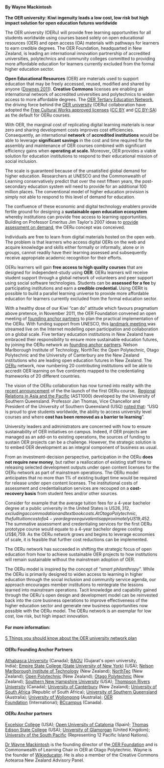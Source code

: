 <html><body><h4>By Wayne Mackintosh</h4>

<strong>The OER university: Kiwi ingenuity leads a low cost, low risk but high impact solution for open education futures worldwide</strong>



The OER university (OERu) will provide free learning opportunities for all students worldwide using courses based solely on open educational resources (OER) and open access (OA) materials with pathways for learners to earn credible degrees. The OER Foundation, headquarted in New Zealand, is leading an international innovation partnership of accredited universities, polytechnics and community colleges committed to providing more affordable education for learners currently excluded from the formal higher education sector.

<p dir="LTR"><strong>Open Educational Resources</strong> (OER) are materials used to support education that may be freely accessed, reused, modified and shared by anyone (<a title="http://halfanhour.blogspot.com/2011/07/open-educational-resources-definition.htmlOpen" href="http://halfanhour.blogspot.com/2011/07/open-educational-resources-definition.htmlOpen" rel="nofollow">Downes 2011</a>). <strong>Creative Commons</strong> licenses are enabling an international network of accredited universities and polytechnics to widen access to more affordable degrees. The <a title="http://wikieducator.org/OER_university/FAQs" href="http://wikieducator.org/OER_university/FAQs" rel="nofollow">OER Tertiary Education Network</a>, the driving force behind the <a title="http://wikieducator.org/OER_university/Home" href="http://wikieducator.org/OER_university/Home" rel="nofollow">OER university</a> (OERu) collaboration have adopted the <a title="http://freedomdefined.org/Definition" href="http://freedomdefined.org/Definition" rel="nofollow">Free Cultural Works approved licenses</a> (<a title="http://creativecommons.org/licenses/by/3.0/" href="http://creativecommons.org/licenses/by/3.0/" rel="nofollow">CC BY</a> and <a title="http://creativecommons.org/licenses/by-sa/3.0/" href="http://creativecommons.org/licenses/by-sa/3.0/" rel="nofollow">CC BY-SA</a>) as the default for OERu courses.</p>

<p dir="LTR">With OER, the marginal cost of replicating digital learning materials is near zero and sharing development costs improves cost efficiencies. Consequently, an international <strong>network</strong> of <strong>accredited institutions</strong> would be able to leverage <strong>significant savings</strong> in the cost and time required for the assembly and maintenance of OER courses combined with significant efficiency gains when <strong>operating at scale. </strong>Moreover<strong>, </strong>OER provides a viable solution for education institutions to respond to their educational mission of social inclusion.</p>

The scale is guaranteed because of the unsatisfied global demand for higher education. Researchers at UNESCO and the Commonwealth of Learning conservatively predict that over the next fifteen years, the post-secondary education system will need to provide for an additional 100 million places. The conventional model of higher education provision is simply not able to respond to this level of demand for education.



The confluence of these economic and digital technology enablers provide fertile ground for designing a <strong>sustainable open education ecosystem</strong> whereby institutions can provide free access to learning opportunities. Building on Professor Emeritus Jim Taylor's 2007 ideas to <a title="http://www.ascilite.org.au/ajet/e-jist/docs/vol10_no1/papers/full_papers/taylorj.htm" href="http://www.ascilite.org.au/ajet/e-jist/docs/vol10_no1/papers/full_papers/taylorj.htm" rel="nofollow">provide assessment on demand</a>, the OERu concept was conceived.



Individuals are free to learn from digital materials hosted on the open web. The problem is that learners who access digital OERs on the web and acquire knowledge and skills either formally or informally, alone or in groups, cannot readily have their learning assessed and subsequently receive appropriate academic recognition for their efforts.



OERu learners will gain <strong>free access to high quality courses</strong> that are designed for independent-study using <strong>OER</strong>. OERu learners will receive student support through a global network of volunteers and peer support using social software technologies. Students can be <strong>assessed for a fee</strong> by participating institutions and earn a <strong>credible credential. </strong>Using OERit is possible to build a parallel learning universe to provide more affordable education for learners currently excluded from the formal education sector.



With a healthy dose of our Kiwi “can do” attitude which favours pragmatism above pretence, in November 2011, the OER Foundation convened an open meeting of <a title="http://wikieducator.org/OER_university/2011.11_OERu_Meeting_summary" href="http://wikieducator.org/OER_university/2011.11_OERu_Meeting_summary" rel="nofollow">founding anchor partners</a> to plan the practical implementation of the OERu. With funding support from UNESCO, this <a title="http://wikieducator.org/OER_university/2011.11_OERu_Meeting_summary" href="http://wikieducator.org/OER_university/2011.11_OERu_Meeting_summary" rel="nofollow">landmark meeting </a>was streamed live on the Internet modelling open participation and collaboration on a global scale. Five tertiary education institutions in New Zealand have embraced their responsibility to ensure more sustainable education futures, by joining the OERu network as <a title="http://wikieducator.org/OER_university/2011.11_Founding_OERTen_anchor_partner_statements" href="http://wikieducator.org/OER_university/2011.11_Founding_OERTen_anchor_partner_statements" rel="nofollow">founding anchor partners</a>. Nelson Marlborough Institute of Technology, NorthTec the Open Polytechnic, Otago Polytechnic and the University of Canterbury are the New Zealand institutions who are leading open education futures in New Zealand. The <a title="http://wikieducator.org/OER_university/Home" href="http://wikieducator.org/OER_university/Home" rel="nofollow">OERu</a> network, now numbering 20 contributing institutions will be able to accredit OER learning on five continents mapped to the credentialing frameworks of 20 different countries.

<p dir="LTR">The vision of the OERu collaboration has now turned into reality with the <a title="http://wikieducator.org/Australia's_University_of_Southern_Queensland_launches_the_first_OERu_prototype" href="http://wikieducator.org/Australia%27s_University_of_Southern_Queensland_launches_the_first_OERu_prototype" rel="nofollow">recent </a><a title="http://wikieducator.org/Australia's_University_of_Southern_Queensland_launches_the_first_OERu_prototype" href="http://wikieducator.org/Australia%27s_University_of_Southern_Queensland_launches_the_first_OERu_prototype" rel="nofollow">announcement</a> of the the launch of the first OERu course,  <a title="http://wikieducator.org/AST1000" href="http://wikieducator.org/AST1000" rel="nofollow">Regional Relations in Asia and the Pacific</a> (AST1000) developed by the University of Southern Queensland. Professor Jan Thomas, Vice Chancellor and President of the University of Southern Queensland (USQ) <a title="http://wikieducator.org/Australia's_University_of_Southern_Queensland_launches_the_first_OERu_prototype" href="http://wikieducator.org/Australia%27s_University_of_Southern_Queensland_launches_the_first_OERu_prototype" rel="nofollow">noted that</a>: “USQ is proud to give students worldwide, the ability to access university level courses and where <strong>cost has been removed as a barrier to learning</strong>”.</p>

University leaders and administrators are concerned with how to ensure sustainability of OER initiatives on campus. Indeed, if OER projects are managed as an add-on to existing operations, the sources of funding to sustain OER projects can be a challenge. However, the strategic solution is to embed OER development as an integral component of business as usual.



From an investment-decision perspective, participation in the OERu <strong>does not require new money</strong>, but rather a reallocation of existing staff time to releasing selected development outputs under open content licenses for the OERu network as part of mainstream operations. The OERu model anticipates that no more than 1% of existing budget time would be required for release under open content licenses. The institutional costs of assessment and credentialisation services are recouped on a <strong>cost-recovery basis</strong> from student fees and/or other sources.



Consider for example that the average tuition fees for a 4-year bachelor degree at a public university in the United States is US$26,312, excluding accommodation and textbook costs. At Otago Polytechnic, the full tuition cost of a 4-year degree equivalent is approximately US$19,452. The summative assessment and credentialing services for the first OERu prototype course would equate to a 4-year bachelor degree costing US$6,759. As the OERu network grows and begins to leverage economies of scale, it is feasible that further cost reductions can be implemented.



The OERu network has succeeded in shifting the strategic focus of open education from how to achieve sustainable OER projects to how institutions will remain sustainable without the mainstream adoption of OER.



The OERu model is inspired by the concept of “<em>smart philanthropy</em>”. While the OERu is primarily designed to widen access to learning in higher education through the social inclusion and community service agenda, our approach encourages member institutions to reintegrate the lessons learned into mainstream operations. Tacit knowledge and capability gained through the OERu's open design and development model can be reinvested back into the core business operations to improve effectiveness of the higher education sector and generate new business opportunities now possible with the OERu model. The OERu network is an exemplar for low cost, low risk, but high impact innovation.

<h4><strong>For more information:</strong></h4>

<a title="http://wikieducator.org/images/7/7d/OERu.pdf" href="http://wikieducator.org/images/7/7d/OERu.pdf" rel="nofollow">5 Things you should know about the OER university network plan</a>

<h4><strong>OERu Founding Anchor Partners</strong></h4>

<a title="http://wikieducator.org/Athabasca_University" href="http://wikieducator.org/Athabasca_University" rel="nofollow">Athabasca University</a> (Canada); <a title="http://www.baou.edu.in/" href="http://www.baou.edu.in/" rel="nofollow">BAOU</a> (Gujarat's open university, India); <a title="http://wikieducator.org/Empire_State_College/Home" href="http://wikieducator.org/Empire_State_College/Home" rel="nofollow">Empire State College (State University of New York)</a> (USA); <a title="http://www.nmit.ac.nz/" href="http://www.nmit.ac.nz/" rel="nofollow">Nelson Marlborough Institute of Technology</a> (New Zealand); <a title="http://www.northland.ac.nz/" href="http://www.northland.ac.nz/" rel="nofollow">NorthTec</a> (New Zealand); <a title="http://www.openpolytechnic.ac.nz/" href="http://www.openpolytechnic.ac.nz/" rel="nofollow">Open Polytechnic</a> (New Zealand); <a title="http://wikieducator.org/Otago_Polytechnic" href="http://wikieducator.org/Otago_Polytechnic" rel="nofollow">Otago Polytechnic</a> (New Zealand); <a title="http://www.snhu.edu/" href="http://www.snhu.edu/" rel="nofollow">Southern New Hampshire University</a> (USA); <a title="http://www.tru.ca/distance/" href="http://www.tru.ca/distance/" rel="nofollow">Thompson Rivers University</a> (Canada); <a title="http://www.canterbury.ac.nz/" href="http://www.canterbury.ac.nz/" rel="nofollow">University of Canterbury</a> (New Zealand); <a title="http://www.unisa.ac.za/default.html" href="http://www.unisa.ac.za/default.html" rel="nofollow">University of South Africa</a> (Republic of South Africa); <a title="http://wikieducator.org/USQ" href="http://wikieducator.org/USQ" rel="nofollow">University of Southern Queensland</a> (Australia); <a title="http://www.uow.edu.au/index.html" href="http://www.uow.edu.au/index.html" rel="nofollow">University of Wollongong</a> (Australia); <a title="http://wikieducator.org/OERF:Home" href="http://wikieducator.org/OERF:Home" rel="nofollow">OER Foundation</a> (International); <a title="http://wikieducator.org/BCcampus" href="http://wikieducator.org/BCcampus" rel="nofollow">BCcampus</a> (Canada).

<h4><strong>OERu Anchor partners</strong></h4>

<a title="http://www.excelsior.edu/" href="http://www.excelsior.edu/" rel="nofollow">Excelsior College</a> (USA); <a title="http://www.uoc.edu/portal/en/index.html" href="http://www.uoc.edu/portal/en/index.html" rel="nofollow">Open University of Catalonia</a> (Spain); <a title="http://www.tesc.edu/" href="http://www.tesc.edu/" rel="nofollow">Thomas Edison State College</a> (USA); <a title="http://www.glam.ac.uk/" href="http://www.glam.ac.uk/" rel="nofollow">University of Glamorgan</a> (United Kingdom); <a title="http://www.usp.ac.fj/" href="http://www.usp.ac.fj/" rel="nofollow">University of the South Pacific</a> (Representing 12 Pacific Island Nations).



<a href="http://wikieducator.org/User:Mackiwg" target="_blank">Dr Wayne Mackintosh</a> is the founding director of the<a title="The OER University" href="http://www.oeruniversity.org/" target="_blank"> OER Foundation</a> and is Commonwealth of Learning Chair in OER at Otago Polytechnic. Wayne is the founder of <a href="http://wikieducator.org/Main_Page" target="_blank">Wikieducator</a>. He is also a member of the Creative Commons Aotearoa New Zealand Advisory Panel.</body></html>